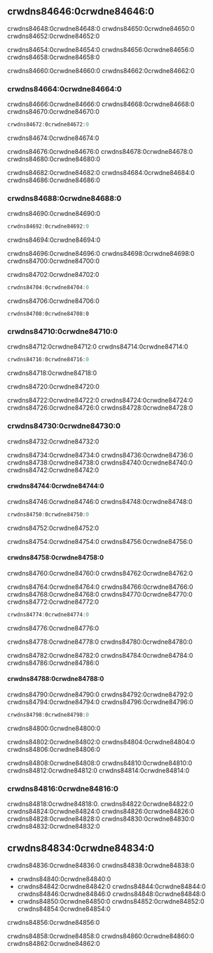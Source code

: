 ## crwdns84646:0crwdne84646:0

crwdns84648:0crwdne84648:0 crwdns84650:0crwdne84650:0 crwdns84652:0crwdne84652:0

crwdns84654:0crwdne84654:0 crwdns84656:0crwdne84656:0 crwdns84658:0crwdne84658:0

crwdns84660:0crwdne84660:0 crwdns84662:0crwdne84662:0

### crwdns84664:0crwdne84664:0

crwdns84666:0crwdne84666:0 crwdns84668:0crwdne84668:0 crwdns84670:0crwdne84670:0

```rust
crwdns84672:0crwdne84672:0
```


<span class="caption">crwdns84674:0crwdne84674:0</span>

crwdns84676:0crwdne84676:0 crwdns84678:0crwdne84678:0 crwdns84680:0crwdne84680:0

crwdns84682:0crwdne84682:0 crwdns84684:0crwdne84684:0 crwdns84686:0crwdne84686:0

### crwdns84688:0crwdne84688:0

crwdns84690:0crwdne84690:0

```rust
crwdns84692:0crwdne84692:0
```


<span class="caption">crwdns84694:0crwdne84694:0</span>

crwdns84696:0crwdne84696:0 crwdns84698:0crwdne84698:0 crwdns84700:0crwdne84700:0

crwdns84702:0crwdne84702:0

```rust
crwdns84704:0crwdne84704:0
```

crwdns84706:0crwdne84706:0

```text
crwdns84708:0crwdne84708:0
```

### crwdns84710:0crwdne84710:0

crwdns84712:0crwdne84712:0 crwdns84714:0crwdne84714:0

```rust
crwdns84716:0crwdne84716:0
```


<span class="caption">crwdns84718:0crwdne84718:0</span>

crwdns84720:0crwdne84720:0

crwdns84722:0crwdne84722:0 crwdns84724:0crwdne84724:0 crwdns84726:0crwdne84726:0<!-- ignore --> crwdns84728:0crwdne84728:0

### crwdns84730:0crwdne84730:0

crwdns84732:0crwdne84732:0

crwdns84734:0crwdne84734:0 crwdns84736:0crwdne84736:0 crwdns84738:0crwdne84738:0 crwdns84740:0crwdne84740:0 crwdns84742:0crwdne84742:0

#### crwdns84744:0crwdne84744:0

crwdns84746:0crwdne84746:0 crwdns84748:0crwdne84748:0

```rust
crwdns84750:0crwdne84750:0
```


<span class="caption">crwdns84752:0crwdne84752:0</span>

crwdns84754:0crwdne84754:0 crwdns84756:0crwdne84756:0

<!-- Old headings. Do not remove or links may break. -->
<a id="only-inserting-a-value-if-the-key-has-no-value"></a>

#### crwdns84758:0crwdne84758:0

crwdns84760:0crwdne84760:0 crwdns84762:0crwdne84762:0

crwdns84764:0crwdne84764:0 crwdns84766:0crwdne84766:0 crwdns84768:0crwdne84768:0 crwdns84770:0crwdne84770:0 crwdns84772:0crwdne84772:0

```rust
crwdns84774:0crwdne84774:0
```


<span class="caption">crwdns84776:0crwdne84776:0</span>

crwdns84778:0crwdne84778:0 crwdns84780:0crwdne84780:0

crwdns84782:0crwdne84782:0 crwdns84784:0crwdne84784:0 crwdns84786:0crwdne84786:0

#### crwdns84788:0crwdne84788:0

crwdns84790:0crwdne84790:0 crwdns84792:0crwdne84792:0 crwdns84794:0crwdne84794:0 crwdns84796:0crwdne84796:0

```rust
crwdns84798:0crwdne84798:0
```


<span class="caption">crwdns84800:0crwdne84800:0</span>

crwdns84802:0crwdne84802:0 crwdns84804:0crwdne84804:0<!-- ignore --> crwdns84806:0crwdne84806:0

crwdns84808:0crwdne84808:0 crwdns84810:0crwdne84810:0 crwdns84812:0crwdne84812:0 crwdns84814:0crwdne84814:0

### crwdns84816:0crwdne84816:0

crwdns84818:0crwdne84818:0<!-- ignore -->. crwdns84822:0crwdne84822:0 crwdns84824:0crwdne84824:0 crwdns84826:0crwdne84826:0 crwdns84828:0crwdne84828:0 crwdns84830:0crwdne84830:0<!-- ignore --> crwdns84832:0crwdne84832:0

## crwdns84834:0crwdne84834:0

crwdns84836:0crwdne84836:0 crwdns84838:0crwdne84838:0

* crwdns84840:0crwdne84840:0
* crwdns84842:0crwdne84842:0 crwdns84844:0crwdne84844:0 crwdns84846:0crwdne84846:0 crwdns84848:0crwdne84848:0
* crwdns84850:0crwdne84850:0 crwdns84852:0crwdne84852:0 crwdns84854:0crwdne84854:0

crwdns84856:0crwdne84856:0

crwdns84858:0crwdne84858:0 crwdns84860:0crwdne84860:0
crwdns84862:0crwdne84862:0

[^siphash]: crwdns84864:0crwdne84864:0
